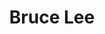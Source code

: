 ---
title: "Bruce Lee"
hashtag: "bruce-lee"
tags:
  - Martial Artist
  - Actor
  - Philosopher
  - Human Being
---